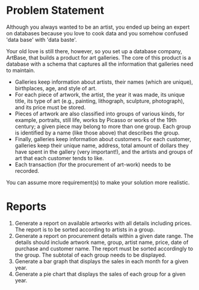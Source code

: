 # Problem Statement

Although you always wanted to be an artist, you ended up being an expert on
databases because you love to cook data and you somehow confused 'data base'
with 'data baste'.

Your old love is still there, however, so you set up a database company, ArtBase,
that builds a product for art galleries. The core of this product is a database
with a schema that captures all the information that galleries need to maintain.

- Galleries keep information about artists, their names (which are unique),
  birthplaces, age, and style of art.
- For each piece of artwork, the artist, the year it was made, its unique title,
  its type of art (e.g., painting, lithograph, sculpture, photograph), and its
  price must be stored.
- Pieces of artwork are also classified into groups of various kinds, for
  example, portraits, still life, works by Picasso or works of the 19th century;
  a given piece may belong to more than one group.
  Each group is identified by a name (like those above) that describes the group.
- Finally, galleries keep information about customers. For each customer,
  galleries keep their unique name, address, total amount of dollars they have
  spent in the gallery (very important!), and the artists and groups of art that
  each customer tends to like.
- Each transaction (for the procurement of art-work) needs to be recorded.

You can assume more requirement(s) to make your solution more realistic.

# Reports

1. Generate a report on available artworks with all details including prices.
   The report is to be sorted according to artists in a group.
2. Generate a report on procurement details within a given date range. The
   details should include artwork name, group, artist name, price, date of
   purchase and customer name. The report must be sorted accordingly to the
   group. The subtotal of each group needs to be displayed.
3. Generate a bar graph that displays the sales in each month for a given year.
4. Generate a pie chart that displays the sales of each group for a given year.
